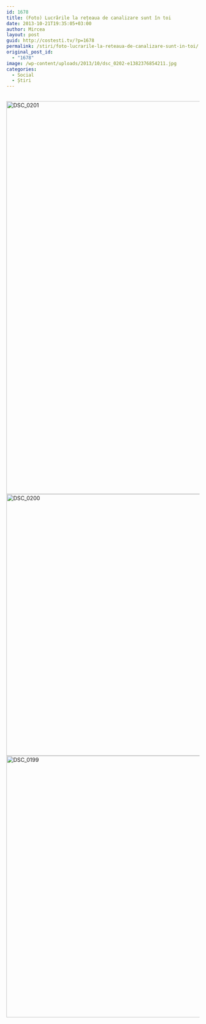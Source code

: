 ```yaml
---
id: 1678
title: (Foto) Lucrările la rețeaua de canalizare sunt în toi
date: 2013-10-21T19:35:05+03:00
author: Mircea
layout: post
guid: http://costesti.tv/?p=1678
permalink: /stiri/foto-lucrarile-la-reteaua-de-canalizare-sunt-in-toi/
original_post_id:
  - "1678"
image: /wp-content/uploads/2013/10/dsc_0202-e1382376854211.jpg
categories:
  - Social
  - Știri
---
```

<!--more-->

[  
<img class="alignleft size-large wp-image-1681" src="http://costestean.files.wordpress.com/2013/10/dsc_0201-e1382376806620.jpg?w=682&h=1024" alt="DSC_0201" width="682" height="1024" />](http://costesti.tv/wp-content/uploads/2013/10/DSC_0201.jpg) [<img class="alignleft size-large wp-image-1680" src="http://costestean.files.wordpress.com/2013/10/dsc_0200.jpg?w=1024&h=682" alt="DSC_0200" width="1024" height="682" />](http://costestean.files.wordpress.com/2013/10/dsc_0200.jpg) [<img class="alignleft size-large wp-image-1679" src="http://costestean.files.wordpress.com/2013/10/dsc_0199.jpg?w=1024&h=682" alt="DSC_0199" width="1024" height="682" />](http://costestean.files.wordpress.com/2013/10/dsc_0199.jpg)